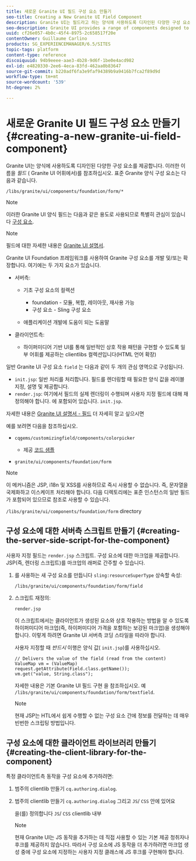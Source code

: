 ```yaml
---
title: 새로운 Granite UI 필드 구성 요소 만들기
seo-title: Creating a New Granite UI Field Component
description: Granite UI는 필드라고 하는 양식에 사용하도록 디자인된 다양한 구성 요소를 제공합니다
seo-description: Granite UI provides a range of components designed to be used in forms, called fields
uuid: cf26e057-4b0c-45f4-8975-2c658517f20e
contentOwner: Guillaume Carlino
products: SG_EXPERIENCEMANAGER/6.5/SITES
topic-tags: platform
content-type: reference
discoiquuid: 94b9eeee-aae3-4b28-9d6f-1be0e4acd982
exl-id: e4820330-2ee6-4eca-83fd-462aa0b83647
source-git-commit: b220adf6fa3e9faf94389b9a9416b7fca2f89d9d
workflow-type: tm+mt
source-wordcount: '539'
ht-degree: 2%

---
```


# 새로운 Granite UI 필드 구성 요소 만들기{#creating-a-new-granite-ui-field-component}

Granite UI는 양식에 사용하도록 디자인된 다양한 구성 요소를 제공합니다. 이러한 이름을 *필드* ( Granite UI 어휘에서)를 참조하십시오. 표준 Granite 양식 구성 요소는 다음과 같습니다.

`/libs/granite/ui/components/foundation/form/*`

>[!NOTE]
>
>이러한 Granite UI 양식 필드는 다음과 같은 용도로 사용되므로 특별히 관심이 있습니다 [구성 요소](/help/sites-developing/developing-components.md).

>[!NOTE]
>
>필드에 대한 자세한 내용은 [Granite UI 설명서](https://helpx.adobe.com/experience-manager/6-5/sites/developing/using/reference-materials/granite-ui/api/index.html).

Granite UI Foundation 프레임워크를 사용하여 Granite 구성 요소를 개발 및/또는 확장합니다. 여기에는 두 가지 요소가 있습니다.

* 서버측:

   * 기초 구성 요소의 컬렉션

      * foundation - 모듈, 복합, 레이아웃, 재사용 가능
      * 구성 요소 - Sling 구성 요소
   * 애플리케이션 개발에 도움이 되는 도움말


* 클라이언트측:

   * 하이퍼미디어 기반 UI를 통해 일반적인 상호 작용 패턴을 구현할 수 있도록 일부 어휘를 제공하는 clientlibs 컬렉션입니다(HTML 언어 확장)

일반 Granite UI 구성 요소 `field` 는 다음과 같이 두 개의 관심 영역으로 구성됩니다.

* `init.jsp`: 일반 처리를 처리합니다. 필드를 렌더링할 때 필요한 양식 값을 레이블 지정, 설명 및 제공합니다.
* `render.jsp`: 여기에서 필드의 실제 렌더링이 수행되며 사용자 지정 필드에 대해 재정의해야 합니다. 에 포함되어 있습니다. `init.jsp`.

자세한 내용은 [Granite UI 설명서 - 필드](https://helpx.adobe.com/experience-manager/6-5/sites/developing/using/reference-materials/granite-ui/api/jcr_root/libs/granite/ui/components/foundation/form/field/index.html) 더 자세히 알고 싶으시면

예를 보려면 다음을 참조하십시오.

* `cqgems/customizingfield/components/colorpicker`

   * 제공 [코드 샘플](/help/sites-developing/developing-components-samples.md#code-sample-how-to-customize-dialog-fields)

* `granite/ui/components/foundation/form`

>[!NOTE]
>
>이 메커니즘은 JSP, i18n 및 XSS를 사용하므로 즉시 사용할 수 없습니다. 즉, 문자열을 국제화하고 이스케이프 처리해야 합니다. 다음 디렉토리에는 표준 인스턴스의 일반 필드가 포함되어 있으므로 참조로 사용할 수 있습니다.
>
>`/libs/granite/ui/components/foundation/form` directory

## 구성 요소에 대한 서버측 스크립트 만들기 {#creating-the-server-side-script-for-the-component}

사용자 지정 필드는 `render.jsp` 스크립트. 구성 요소에 대한 마크업을 제공합니다. JSP(즉, 렌더링 스크립트)를 마크업의 래퍼로 간주할 수 있습니다.

1. 를 사용하는 새 구성 요소를 만듭니다 `sling:resourceSuperType` 상속할 속성:

   `/libs/granite/ui/components/foundation/form/field`

1. 스크립트 재정의:

   `render.jsp`

   이 스크립트에서는 클라이언트가 생성된 요소와 상호 작용하는 방법을 알 수 있도록 하이퍼미디어 마크업(즉, 하이퍼미디어 가격을 포함하는 보강된 마크업)을 생성해야 합니다. 이렇게 하려면 Granite UI 서버측 코딩 스타일을 따라야 합니다.

   사용자 지정할 때 *반드시* 이행은 양식 값( `init.jsp`)를 사용하십시오.

   ```
   // Delivers the value of the field (read from the content)
   ValueMap vm = (ValueMap) request.getAttribute(Field.class.getName());
   vm.get("value, String.class");
   ```

   자세한 내용은 기본 Granite UI 필드 구현 을 참조하십시오. 예 `/libs/granite/ui/components/foundation/form/textfield`.

   >[!NOTE]
   >
   >현재 JSP는 HTL에서 쉽게 수행할 수 없는 구성 요소 간에 정보를 전달하는 데 매우 빈번한 스크립팅 방법입니다.

## 구성 요소에 대한 클라이언트 라이브러리 만들기 {#creating-the-client-library-for-the-component}

특정 클라이언트측 동작을 구성 요소에 추가하려면:

1. 범주의 clientlib 만들기 `cq.authoring.dialog`.
1. 범주의 clientlib 만들기 `cq.authoring.dialog` 그리고 `JS`/ `CSS` 안에 있어요

   을(를) 정의합니다 `JS`/ `CSS` clientlib 내부

   >[!NOTE]
   >
   >현재 Granite UI는 JS 동작을 추가하는 데 직접 사용할 수 있는 기본 제공 청취자나 후크를 제공하지 않습니다. 따라서 구성 요소에 JS 동작을 더 추가하려면 마크업 생성 중에 구성 요소에 지정하는 사용자 지정 클래스에 JS 후크를 구현해야 합니다.
